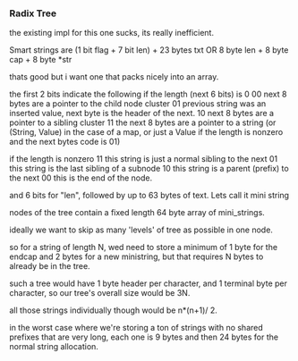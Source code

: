 ### Radix Tree
the existing impl for this one sucks, its really inefficient.

Smart strings are 
(1 bit flag + 7 bit len) + 23 bytes txt 
OR
8 byte len + 8 byte cap + 8 byte *str

thats good but i want one that packs nicely into an array.

the first 2 bits indicate the following
if the length (next 6 bits) is 0
00 next 8 bytes are a pointer to the child node cluster
01 previous string was an inserted value, next byte is the header of the next.
10 next 8 bytes are a pointer to a sibling cluster
11 the next 8 bytes are a pointer to a string (or (String, Value) in the case of a map, or just a
    Value if the length is nonzero and the next bytes code is 01)

if the length is nonzero
11 this string is just a normal sibling to the next
01 this string is the last sibling of a subnode
10 this string is a parent (prefix) to the next 
00 this is the end of the node.

and 6 bits for "len", followed by up to 63 bytes of text.
Lets call it mini string

nodes of the tree contain a fixed length 64 byte array of mini_strings.

ideally we want to skip as many 'levels' of tree as possible in one node. 


so for a string of length N, wed need to store a minimum of 1 byte for the endcap and 2 bytes for a new ministring, but that requires N bytes to already be in the tree.

such a tree would have 1 byte header per character, and 1 terminal byte per character, so our tree's overall size would be 3N. 

all those strings individually though would be n*(n+1)/ 2.

in the worst case where we're storing a ton of strings with no shared prefixes that are very long,
each one is 9 bytes and then 24 bytes for the normal string allocation. 

